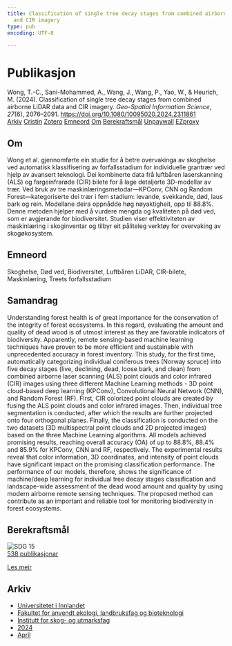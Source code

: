 ```yaml
---
title: Classification of single tree decay stages from combined airborne LiDAR data
  and CIR imagery
type: pub
encoding: UTF-8

---
```

<h1>Publikasjon</h1>
<article id="csl-bib-container-KYDW4W5J" class="csl-bib-container">
  <div class="csl-bib-body"> <div class="csl-entry">Wong, T.-C., Sani-Mohammed, A., Wang, J., Wang, P., Yao, W., &#38; Heurich, M. (2024). Classification of single tree decay stages from combined airborne LiDAR data and CIR imagery. <i>Geo-Spatial Information Science</i>, <i>27</i>(6), 2076–2091. <a href="https://doi.org/10.1080/10095020.2024.2311861">https://doi.org/10.1080/10095020.2024.2311861</a></div> </div>
  <div class="csl-bib-buttons">
    <a href="#taxonomy-article-KYDW4W5J" alt="archive" class="csl-bib-button">Arkiv</a>
    <a href="https://app.cristin.no/results/show.jsf?id=2259246" alt="Cristin" class="csl-bib-button">Cristin</a>
    <a href="http://zotero.org/groups/5881554/items/KYDW4W5J" alt="Zotero" class="csl-bib-button">Zotero</a>
    <a href="#keywords-article-KYDW4W5J" alt="keywords" class="csl-bib-button">Emneord</a>
    <a href="#about-article-KYDW4W5J" alt="about_pub" class="csl-bib-button">Om</a>
    <a href="#sdg-article-KYDW4W5J" alt="sdg" class="csl-bib-button">Berekraftsmål</a>
    <a href="https://www.tandfonline.com/doi/pdf/10.1080/10095020.2024.2311861?needAccess=true" alt="Unpaywall" class="csl-bib-button">Unpaywall</a>
    <a href="https://www.tandfonline.com/doi/pdf/10.1080/10095020.2024.2311861?needAccess=true" alt="EZproxy" class="csl-bib-button">EZproxy</a>
  </div>
  <div id="csl-bib-meta-container-KYDW4W5J"></div>
</article>
<div id="csl-bib-meta-KYDW4W5J" class="csl-bib-meta">
  <article id="about-article-KYDW4W5J" class="about_pub-article">
    <h1>Om</h1>
    Wong et al. gjennomførte ein studie for å betre overvakinga av skoghelse ved automatisk klassifisering av forfallsstadium for individuelle grantrær ved hjelp av avansert teknologi. Dei kombinerte data frå luftbåren laserskanning (ALS) og fargeinfrarøde (CIR) bilete for å lage detaljerte 3D-modellar av trær. Ved bruk av tre maskinlæringsmetodar—KPConv, CNN og Random Forest—kategoriserte dei trær i fem stadium: levande, svekkande, død, laus bark og rein. Modellane deira oppnådde høg nøyaktigheit, opp til 88.8%. Denne metoden hjelper med å vurdere mengda og kvaliteten på død ved, som er avgjerande for biodiversitet. Studien viser effektiviteten av maskinlæring i skoginventar og tilbyr eit påliteleg verktøy for overvaking av skogøkosystem.
  </article>
  <article id="keywords-article-KYDW4W5J" class="keywords-article">
    <h1>Emneord</h1>
    Skoghelse, Død ved, Biodiversitet, Luftbåren LiDAR, CIR-bilete, Maskinlæring, Treets forfallsstadium
  </article>
  <article id="abstract-article-KYDW4W5J" class="abstract-article">
    <h1>Samandrag</h1>
    Understanding forest health is of great importance for the conservation of the integrity of forest ecosystems. In this regard, evaluating the amount and quality of dead wood is of utmost interest as they are favorable indicators of biodiversity. Apparently, remote sensing-based machine learning techniques have proven to be more efficient and sustainable with unprecedented accuracy in forest inventory. This study, for the first time, automatically categorizing individual coniferous trees (Norway spruce) into five decay stages (live, declining, dead, loose bark, and clean) from combined airborne laser scanning (ALS) point clouds and color infrared (CIR) images using three different Machine Learning methods - 3D point cloud-based deep learning (KPConv), Convolutional Neural Network (CNN), and Random Forest (RF). First, CIR colorized point clouds are created by fusing the ALS point clouds and color infrared images. Then, individual tree segmentation is conducted, after which the results are further projected onto four orthogonal planes. Finally, the classification is conducted on the two datasets (3D multispectral point clouds and 2D projected images) based on the three Machine Learning algorithms. All models achieved promising results, reaching overall accuracy (OA) of up to 88.8%, 88.4% and 85.9% for KPConv, CNN and RF, respectively. The experimental results reveal that color information, 3D coordinates, and intensity of point clouds have significant impact on the promising classification performance. The performance of our models, therefore, shows the significance of machine/deep learning for individual tree decay stages classification and landscape-wide assessment of the dead wood amount and quality by using modern airborne remote sensing techniques. The proposed method can contribute as an important and reliable tool for monitoring biodiversity in forest ecosystems.
  </article>
  <article id="sdg-article-KYDW4W5J" class="sdg-article">
    <h1>Berekraftsmål</h1>
    <div class="sdg-container"><div id="sdg15" class="sdg">
        <img src="{{< params subfolder >}}images/sdg/sdg15_nn.png" class="image" alt="SDG 15">
        <div class="sdg-overlay">
          <a href="{{< params subfolder >}}nn/archive/?sdg=15#archive" class="sdg-publication-count"><span>538</span> publikasjonar</a>
          <p><a href="https://fn.no/om-fn/fns-baerekraftsmaal/livet-paa-land?lang=nno-NO" class="sdg-read-more">Les meir</a></p>
        </div>
      </div></div>
  </article>
  <article id="taxonomy-article-KYDW4W5J" class="taxonomy-article">
    <h1>Arkiv</h1>
    <ul>
      <li><a href="{{< params subfolder >}}nn/archive/?key=3DCRN523">Universitetet i Innlandet</a></li>
      <li><a href="{{< params subfolder >}}nn/archive/?key=T77LXH6D">Fakultet for anvendt økologi, landbruksfag og bioteknologi</a></li>
      <li><a href="{{< params subfolder >}}nn/archive/?key=7TRARPE3">Institutt for skog- og utmarksfag</a></li>
      <li><a href="{{< params subfolder >}}nn/archive/?key=A4XX8HDP">2024</a></li>
      <li><a href="{{< params subfolder >}}nn/archive/?key=KY9TTFZF">April</a></li>
    </ul>
  </article>
</div>
